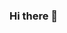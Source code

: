 ### Hi there 👋

<!--
**JedWalton/JedWalton** is a ✨ _special_ ✨ repository because its `README.md` (this file) appears on your GitHub profile.

BSc Hons Computer Science & Artificial Intelligence from The University of Sussex.
